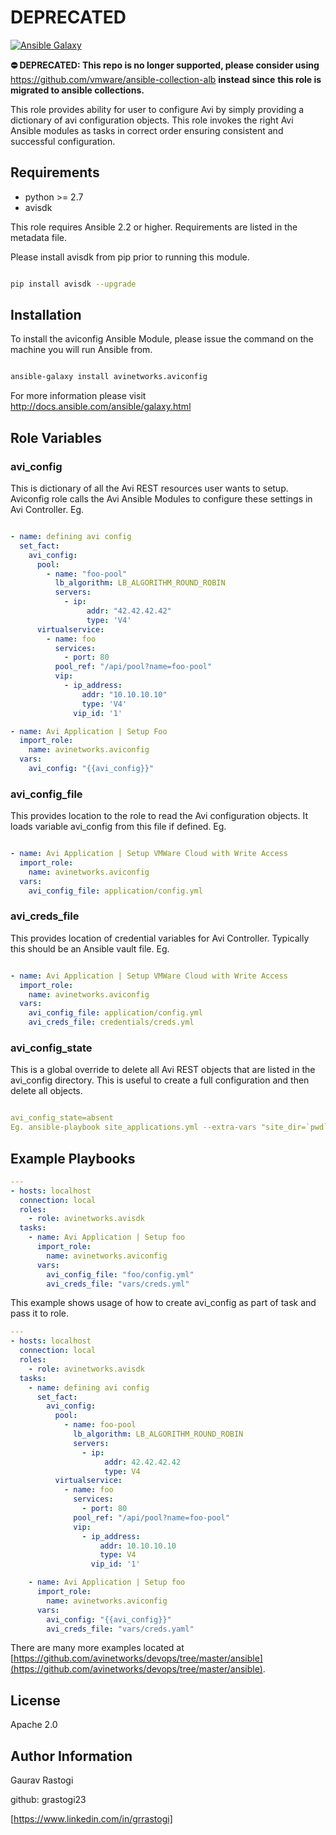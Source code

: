 # DEPRECATED

[![Ansible Galaxy](https://img.shields.io/badge/galaxy-avinetworks.aviconfig-blue.svg)](https://galaxy.ansible.com/avinetworks/aviconfig/)


**⛔️ DEPRECATED: This repo is no longer supported, please consider using** https://github.com/vmware/ansible-collection-alb **instead since**
**this role is migrated to ansible collections.**

This role provides ability for user to configure Avi by simply providing a dictionary of avi configuration objects.
This role invokes the right Avi Ansible modules as tasks in correct order ensuring consistent and successful configuration.

## Requirements

 - python >= 2.7
 - avisdk

This role requires Ansible 2.2 or higher. Requirements are listed in the metadata file.

Please install avisdk from pip prior to running this module.
```bash

pip install avisdk --upgrade
```

## Installation

To install the aviconfig Ansible Module, please issue the command on the machine you will run Ansible from.
```bash

ansible-galaxy install avinetworks.aviconfig
```

For more information please visit http://docs.ansible.com/ansible/galaxy.html

## Role Variables

### avi_config ###
This is dictionary of all the Avi REST resources user wants to setup. Aviconfig role calls the Avi Ansible Modules to configure these settings in Avi Controller.
Eg.

```yaml

- name: defining avi config
  set_fact:
    avi_config:
      pool:
        - name: "foo-pool"
          lb_algorithm: LB_ALGORITHM_ROUND_ROBIN
          servers:
            - ip:
                 addr: "42.42.42.42"
                 type: 'V4'
      virtualservice:
        - name: foo
          services:
            - port: 80
          pool_ref: "/api/pool?name=foo-pool"
          vip:
            - ip_address:
                addr: "10.10.10.10"
                type: 'V4'
              vip_id: '1'

- name: Avi Application | Setup Foo
  import_role:
    name: avinetworks.aviconfig
  vars:
    avi_config: "{{avi_config}}"
```

### avi_config_file ###
This provides location to the role to read the Avi configuration objects. It loads variable avi_config from this file if defined. Eg.

```yaml

- name: Avi Application | Setup VMWare Cloud with Write Access
  import_role:
    name: avinetworks.aviconfig
  vars:
    avi_config_file: application/config.yml
```

### avi_creds_file ###
This provides location of credential variables for Avi Controller. Typically this should be an Ansible vault file.
Eg.

```yaml

- name: Avi Application | Setup VMWare Cloud with Write Access
  import_role:
    name: avinetworks.aviconfig
  vars:
    avi_config_file: application/config.yml
    avi_creds_file: credentials/creds.yml
```


### avi_config_state ###
This is a global override to delete all Avi REST objects that are listed in the avi_config directory. This is useful to create a full configuration and then delete all objects.

```yaml

avi_config_state=absent
Eg. ansible-playbook site_applications.yml --extra-vars "site_dir=`pwd` avi_config_state=absent"
```


## Example Playbooks

```yaml
---
- hosts: localhost
  connection: local
  roles:
    - role: avinetworks.avisdk
  tasks:
    - name: Avi Application | Setup foo
      import_role:
        name: avinetworks.aviconfig
      vars:
        avi_config_file: "foo/config.yml"
        avi_creds_file: "vars/creds.yml"
```

This example shows usage of how to create avi_config as part of task and pass it to role.

```yaml
---
- hosts: localhost
  connection: local
  roles:
    - role: avinetworks.avisdk
  tasks:
    - name: defining avi config
      set_fact:
        avi_config:
          pool:
            - name: foo-pool
              lb_algorithm: LB_ALGORITHM_ROUND_ROBIN
              servers:
                - ip:
                     addr: 42.42.42.42
                     type: V4
          virtualservice:
            - name: foo
              services:
                - port: 80
              pool_ref: "/api/pool?name=foo-pool"
              vip:
                - ip_address:
                    addr: 10.10.10.10
                    type: V4
                  vip_id: '1'

    - name: Avi Application | Setup foo
      import_role:
        name: avinetworks.aviconfig
      vars:
        avi_config: "{{avi_config}}"
        avi_creds_file: "vars/creds.yaml"
```

There are many more examples located at [https://github.com/avinetworks/devops/tree/master/ansible](https://github.com/avinetworks/devops/tree/master/ansible).

## License

Apache 2.0

## Author Information

Gaurav Rastogi

github: grastogi23

[https://www.linkedin.com/in/grrastogi]
